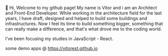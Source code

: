 👋 Hi, Welcome to my github page! My name is Vitor and i am an Architect and Front-End Developer. 
While working in the architecture field for the last years, I have draft, designed and helped to build some buildings and infrastructures. Now I feel its time to build something bigger, something that can really make a difference, and that's what drove me to the coding world.

I've been focusing my studies in JavaScript - React.

some demo apps @ https://vitorest.github.io
